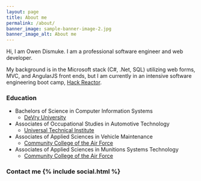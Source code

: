```yaml
---
layout: page
title: About me
permalink: /about/
banner_image: sample-banner-image-2.jpg
banner_image_alt: About me
---
```


Hi, I am Owen Dismuke. I am a professional software engineer and web developer.

My background is in the Microsoft stack (C#, .Net, SQL) utilizing web forms, MVC, and AngularJS front ends, but I am currently in an intensive software engineering boot camp, [Hack Reactor][hr].

### Education
* Bachelors of Science in Computer Information Systems 
  * [DeVry University][devry]
* Associates of Occupational Studies in Automotive Technology 
  * [Universal Technical Institute][uti]  
* Associates of Applied Sciences in Vehicle Maintenance 
  * [Community College of the Air Force][ccaf]
* Associates of Applied Sciences in Munitions Systems Technology 
  * [Community College of the Air Force][ccaf]

### Contact me {% include social.html %}

[hr]: http://www.hackreactor.com
[devry]: http://www.devry.edu
[uti]: http://www.uti.edu
[ccaf]: http://www.au.af.mil/au/barnes/ccaf/